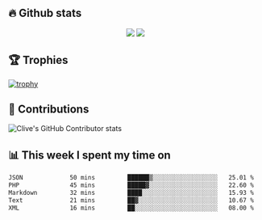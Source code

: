 ## &#128293; Github stats

<!-- GitHub Readme Streak Stats - https://github.com/DenverCoder1/github-readme-streak-stats -->
<p align="center">

<picture>
  <source 
    srcset="https://github-readme-stats.vercel.app/api?username=clivewalkden&count_private=true&show_icons=true&theme=darcula"
    media="(prefers-color-scheme: dark)"
  />
  <source
    srcset="https://github-readme-stats.vercel.app/api?username=clivewalkden&count_private=true&show_icons=true&theme=calm"
    media="(prefers-color-scheme: light), (prefers-color-scheme: no-preference)"
  />
  <img src="https://github-readme-stats.vercel.app/api?username=clivewalkden&count_private=true&show_icons=true&theme=darcula" />
</picture>

<a href="https://git.io/streak-stats" target="_blank">
  <img src="http://github-readme-streak-stats.herokuapp.com?user=clivewalkden&theme=darcula&date_format=j%20M%5B%20Y%5D" />
</a>

</p>

## &#127942; Trophies
[![trophy](https://github-profile-trophy.vercel.app/?username=clivewalkden&theme=onedark)](https://github.com/clivewalkden/github-profile-trophy)

## &#129309; Contributions
![Clive's GitHub Contributor stats](https://github-contributor-stats.vercel.app/api?username=clivewalkden)

## &#128202; This week I spent my time on
<!--START_SECTION:waka-->

```txt
JSON             50 mins         ██████▒░░░░░░░░░░░░░░░░░░   25.01 %
PHP              45 mins         █████▓░░░░░░░░░░░░░░░░░░░   22.60 %
Markdown         32 mins         ████░░░░░░░░░░░░░░░░░░░░░   15.93 %
Text             21 mins         ██▓░░░░░░░░░░░░░░░░░░░░░░   10.67 %
XML              16 mins         ██░░░░░░░░░░░░░░░░░░░░░░░   08.00 %
```

<!--END_SECTION:waka-->
